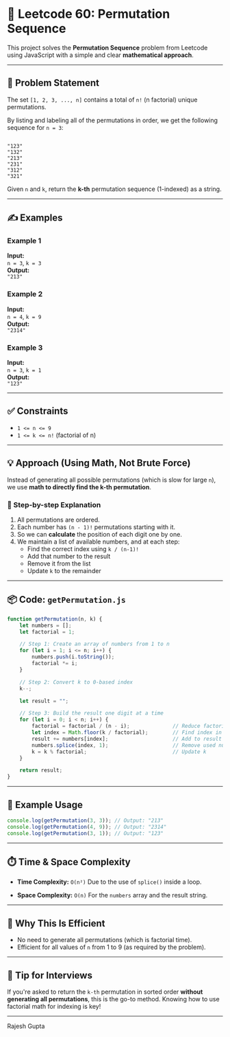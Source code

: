 # 🧩 Leetcode 60: Permutation Sequence

This project solves the **Permutation Sequence** problem from Leetcode using JavaScript with a simple and clear **mathematical approach**.

---

## 📄 Problem Statement

The set `[1, 2, 3, ..., n]` contains a total of `n!` (n factorial) unique permutations.

By listing and labeling all of the permutations in order, we get the following sequence for `n = 3`:

```

"123"
"132"
"213"
"231"
"312"
"321"

````

Given `n` and `k`, return the **k-th** permutation sequence (1-indexed) as a string.

---

## ✍️ Examples

### Example 1
**Input:**  
`n = 3`, `k = 3`  
**Output:**  
`"213"`

### Example 2
**Input:**  
`n = 4`, `k = 9`  
**Output:**  
`"2314"`

### Example 3
**Input:**  
`n = 3`, `k = 1`  
**Output:**  
`"123"`

---

## ✅ Constraints

- `1 <= n <= 9`
- `1 <= k <= n!` (factorial of n)

---

## 💡 Approach (Using Math, Not Brute Force)

Instead of generating all possible permutations (which is slow for large `n`), we use **math to directly find the k-th permutation**.

### 🔢 Step-by-step Explanation

1. All permutations are ordered.
2. Each number has `(n - 1)!` permutations starting with it.
3. So we can **calculate** the position of each digit one by one.
4. We maintain a list of available numbers, and at each step:
   - Find the correct index using `k / (n-1)!`
   - Add that number to the result
   - Remove it from the list
   - Update `k` to the remainder

---

## 📦 Code: `getPermutation.js`

```javascript
function getPermutation(n, k) {
    let numbers = [];
    let factorial = 1;

    // Step 1: Create an array of numbers from 1 to n
    for (let i = 1; i <= n; i++) {
        numbers.push(i.toString());
        factorial *= i;
    }

    // Step 2: Convert k to 0-based index
    k--;

    let result = "";

    // Step 3: Build the result one digit at a time
    for (let i = 0; i < n; i++) {
        factorial = factorial / (n - i);              // Reduce factorial
        let index = Math.floor(k / factorial);        // Find index in numbers array
        result += numbers[index];                     // Add to result
        numbers.splice(index, 1);                     // Remove used number
        k = k % factorial;                            // Update k
    }

    return result;
}
````

---

## 🧪 Example Usage

```javascript
console.log(getPermutation(3, 3)); // Output: "213"
console.log(getPermutation(4, 9)); // Output: "2314"
console.log(getPermutation(3, 1)); // Output: "123"
```

---

## ⏱️ Time & Space Complexity

* **Time Complexity:** `O(n²)`
  Due to the use of `splice()` inside a loop.

* **Space Complexity:** `O(n)`
  For the `numbers` array and the result string.

---

## 🚀 Why This Is Efficient

* No need to generate all permutations (which is factorial time).
* Efficient for all values of `n` from 1 to 9 (as required by the problem).

---

## 🧠 Tip for Interviews

If you're asked to return the `k-th` permutation in sorted order **without generating all permutations**, this is the go-to method. Knowing how to use factorial math for indexing is key!

---

Rajesh Gupta




